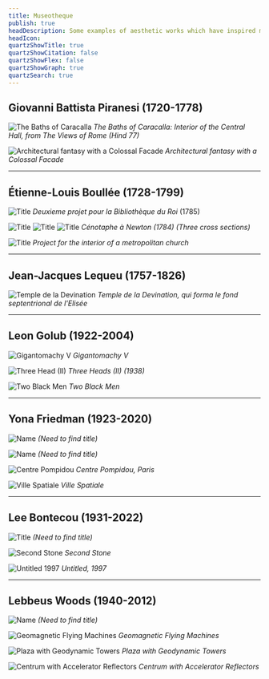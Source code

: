 ```yaml
---
title: Museotheque
publish: true
headDescription: Some examples of aesthetic works which have inspired me.
headIcon:
quartzShowTitle: true
quartzShowCitation: false
quartzShowFlex: false
quartzShowGraph: true
quartzSearch: true
---
```


## Giovanni Battista Piranesi (1720-1778)

![The Baths of Caracalla](https://arweave.net/MALjimE4g6_dO_DOWwbA_LOPOCNQkjI2v2aL3oYuG3w)
_The Baths of Caracalla: Interior of the Central Hall, from The Views of Rome (Hind 77)_

![Architectural fantasy with a Colossal Facade](https://arweave.net/vBh_-rAAkUmfGUU-SvlHJ-LY0ay7pgPStNK1cH6hQ5w)
_Architectural fantasy with a Colossal Facade_

---

## Étienne-Louis Boullée (1728-1799)

![Title](https://arweave.net/_ypE5xrwYzXHIPU1oKU27cN6wmjdeN5ALHAaS9iiync)
*Deuxieme projet pour la Bibliothèque du Roi* (1785)

![Title](https://arweave.net/pK2TLr4rQ1RS9n_VtTEbwKqpMtU6T0NVtYBaYSDx-cA)
![Title](https://arweave.net/RmLuXuYyBPjLm9TR4JBIOElUWg64KKwkx7hOWFMUfEk)
![Title](https://arweave.net/RI2dB4CvpDq5ovtCXvXEEmZoFjeo1Xm3RBFMG4RQE0U)
_Cénotaphe à Newton (1784) (Three cross sections)_

![Title](https://arweave.net/D4XAFP1LBKEipGrQ5AAwhM53sZFODcnQjdnjdavhHww)
_Project for the interior of a metropolitan church_

---

## Jean-Jacques Lequeu (1757-1826)

![Temple de la Devination](https://arweave.net/wnrFvhDJgegQvb8MaEm42AdbZkihNbZzucxudN0qQpk)
_Temple de la Devination, qui forma le fond septentrional de l'Elisée_

---

## Leon Golub (1922-2004)

![Gigantomachy V](https://arweave.net/YvTx6c5YaEQFZOVxPi5eiBr8tlrdZmN0CIBadf7QdAQ)
_Gigantomachy V_

![Three Head (II)](https://arweave.net/Fs5YxVTSy2c0110RW-VF6owiG42G4nJ4fejFQo9R4s0)
_Three Heads (II) (1938)_

![Two Black Men](https://arweave.net/Of2uegI-8y5QiuzvSa4DtDwa5c-7heMkBhZlJPSUzvM)
_Two Black Men_

---

## Yona Friedman (1923-2020)

![Name](https://arweave.net/HHGpbsCKouFGY9tVvS9EZXeWfrtNbHKq55PeInRQVV8)
_(Need to find title)_

![Name](https://arweave.net/ivizhXip5X2_aQg3F09ad1n9Y1-U2HhTVWqoAwtnJXQ)
_(Need to find title)_

![Centre Pompidou](https://arweave.net/S0VlKvYLL19oWpWrz_aRIsMz-2pZFm1dJebUPf88Fto)
_Centre Pompidou, Paris_

![Ville Spatiale](https://arweave.net/Z0vWFtpuUmMjsgJ_YPb1q0beuLFSi5lKyyapV92vBmg)
_Ville Spatiale_

---

## Lee Bontecou (1931-2022)

![Title](https://arweave.net/aDVSuRwR95QOziCn25ZHFZNU5Zm8AwkbgzMYQ95SVfU)
_(Need to find title)_

![Second Stone](https://arweave.net/43mEcrMvvCqiMFpJ4Q8E7eMgEmxjP6w3IsDH3AYA7M0)
_Second Stone_

![Untitled 1997](https://arweave.net/xaUB1knqusFiDVwzg1N2PwwhmrhB61bwEcu9PHdwhS8)
_Untitled, 1997_

---

## Lebbeus Woods (1940-2012)

![Name](https://arweave.net/FLp8JdHBM9N8su0BxdY_v2Yqw5h5oupwM7nT03_HTuw)
_(Need to find title)_

![Geomagnetic Flying Machines](https://arweave.net/-iXNEDmGy66PxCdqXHxSoI4Vhf4c1rhprWCdI0W4wpw)
_Geomagnetic Flying Machines_

![Plaza with Geodynamic Towers](https://arweave.net/4Xo2ygMQ2Vne6CGngqBHGk-iS0YGOCsC6CHHzLwVLZs)
_Plaza with Geodynamic Towers_

![Centrum with Accelerator Reflectors](https://arweave.net/j2AEMjA3LhMzG3PzTmM6FObT8SJbxsxpqpPoesUOs6k)
_Centrum with Accelerator Reflectors_
